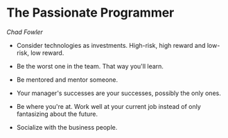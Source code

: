 # The Passionate Programmer

_Chad Fowler_

- Consider technologies as investments. High-risk, high reward and low-risk, low reward.

- Be the worst one in the team. That way you'll learn.

- Be mentored and mentor someone.

- Your manager's successes are your successes, possibly the only ones.

- Be where you're at. Work well at your current job instead of only fantasizing about the future.

- Socialize with the business people.
